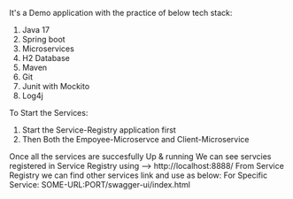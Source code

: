 It's a Demo application with the practice of below tech stack:
1. Java 17
2. Spring boot
3. Microservices
4. H2 Database
5. Maven
6. Git
7. Junit with Mockito
8. Log4j


To Start the Services:
1. Start the Service-Registry application first
2. Then Both the Empoyee-Microservce and Client-Microservice

Once all the services are succesfully Up & running
  We can see servcies registered in Service Registry using --> http://localhost:8888/
  From Service Registry we can find other services link and use as below:
    For Specific Service:  SOME-URL:PORT/swagger-ui/index.html
